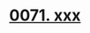 # [0071. xxx](https://github.com/tnotesjs/TNotes.react/tree/main/notes/0071.%20xxx)

<!-- region:toc -->



<!-- endregion:toc -->
